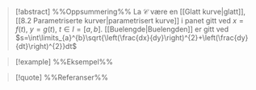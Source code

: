 
> [!abstract] %%Oppsummering%%
> La $\mathcal{C}$ være en [[Glatt kurve|glatt]], [[8.2 Parametriserte kurver|parametrisert kurve]] i panet gitt ved $x = f\left(t\right)$, $y=g \left(t\right)$, $t\in I=\left[a,b\right]$.
> [[Buelengde|Buelengden]] er gitt ved $s=\int\limits_{a}^{b}\sqrt{\left(\frac{dx}{dy}\right)^{2}+\left(\frac{dy}{dt}\right)^{2}}dt$ 

> [!example] %%Eksempel%%
> 

> [!quote] %%Referanser%%
>

